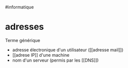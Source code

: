 #informatique 
# adresses

Terme générique

 - adresse électronique d'un utilisateur ([[adresse mail]])
 - [[adrese IP]] d'une machine
 - nom d'un serveur (permis par les [[DNS]])
 
